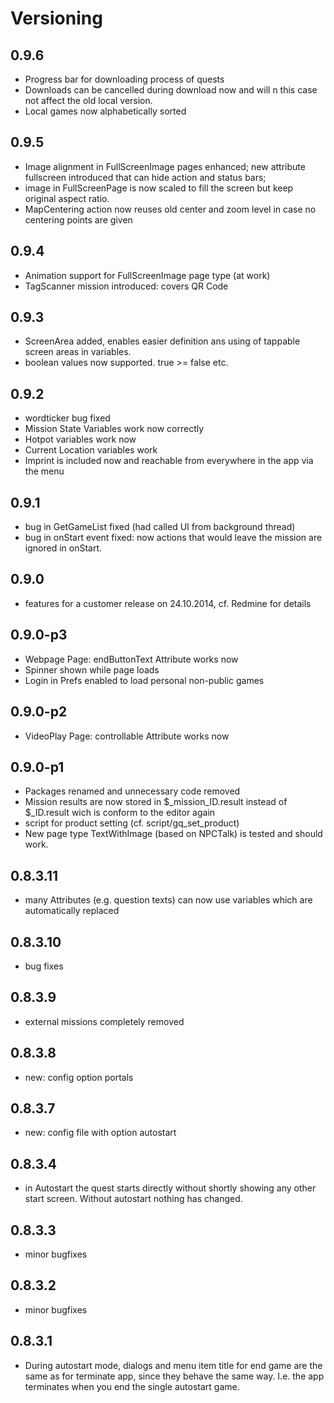 # Versioning #

## 0.9.6 ##

- Progress bar for downloading process of quests
- Downloads can be cancelled during download now and will n this case not affect the old local version.
- Local games now alphabetically sorted

## 0.9.5 ##

- Image alignment in FullScreenImage pages enhanced; new attribute fullscreen introduced that can hide action and status bars;
- image in FullScreenPage is now scaled to fill the screen but keep original aspect ratio.
- MapCentering action now reuses old center and zoom level in case no centering points are given

## 0.9.4 ##

- Animation support for FullScreenImage page type (at work)
- TagScanner mission introduced: covers QR Code

## 0.9.3 ##

- ScreenArea added, enables easier definition ans using of tappable screen areas in variables.
- boolean values now supported. true >= false etc.

## 0.9.2 ##

- wordticker bug fixed
- Mission State Variables work now correctly
- Hotpot variables work now
- Current Location variables work 
- Imprint is included now and reachable from everywhere in the app via the menu

## 0.9.1 ##

- bug in GetGameList fixed (had called UI from background thread)
- bug in onStart event fixed: now actions that would leave the mission are ignored in onStart.

## 0.9.0 ##

- features for a customer release on 24.10.2014, cf. Redmine for details

## 0.9.0-p3 ##

- Webpage Page: endButtonText Attribute works now
- Spinner shown while page loads
- Login in Prefs enabled to load personal non-public games

## 0.9.0-p2 ##

- VideoPlay Page: controllable Attribute works now

## 0.9.0-p1 ##

- Packages renamed and unnecessary code removed
- Mission results are now stored in $_mission_ID.result instead of $_ID.result wich is conform to the editor again
- script for product setting (cf. script/gq_set_product)
- New page type TextWithImage (based on NPCTalk) is tested and should work.

## 0.8.3.11 ##

- many Attributes (e.g. question texts) can now use variables which are automatically replaced

## 0.8.3.10 ##

- bug fixes

## 0.8.3.9 ##

- external missions completely removed 

## 0.8.3.8 ##

- new: config option portals 

## 0.8.3.7 ##

- new: config file with option autostart

## 0.8.3.4 ##

- in Autostart the quest starts directly without shortly showing any other start screen. Without autostart nothing has changed.

## 0.8.3.3 ##

- minor bugfixes

## 0.8.3.2 ##

- minor bugfixes

## 0.8.3.1 ##

- During autostart mode, dialogs and menu item title for end game are the same as for terminate app, since they behave the same way. I.e. the app terminates when you end the single autostart game.